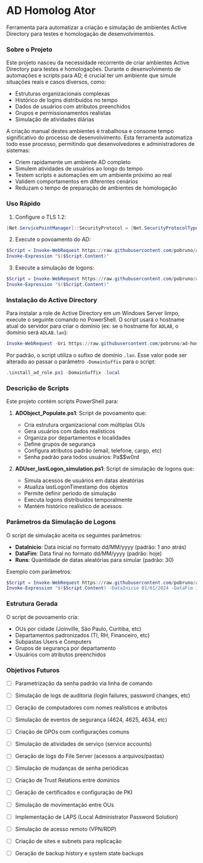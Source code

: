 # AD Homolog Ator

Ferramenta para automatizar a criação e simulação de ambientes Active Directory para testes e homologação de desenvolvimentos.

### Sobre o Projeto

Este projeto nasceu da necessidade recorrente de criar ambientes Active Directory para testes e homologações. Durante o desenvolvimento de automações e scripts para AD, é crucial ter um ambiente que simule situações reais e casos diversos, como:

- Estruturas organizacionais complexas
- Histórico de logins distribuídos no tempo
- Dados de usuários com atributos preenchidos
- Grupos e permissionamentos realistas
- Simulação de atividades diárias

A criação manual destes ambientes é trabalhosa e consome tempo significativo do processo de desenvolvimento. Esta ferramenta automatiza todo esse processo, permitindo que desenvolvedores e administradores de sistemas:

- Criem rapidamente um ambiente AD completo
- Simulem atividades de usuários ao longo do tempo
- Testem scripts e automações em um ambiente próximo ao real
- Validem comportamentos em diferentes cenários
- Reduzam o tempo de preparação de ambientes de homologação


### Uso Rápido

1. Configure o TLS 1.2:
```powershell
[Net.ServicePointManager]::SecurityProtocol = [Net.SecurityProtocolType]::Tls12
```

2. Execute o povoamento do AD:
```powershell
$Script = Invoke-WebRequest https://raw.githubusercontent.com/pobruno/ad-homologator/main/scripts/ADObject_Populate.ps1 
Invoke-Expression "$($Script.Content)"
```

3. Execute a simulação de logons:
```powershell
$Script = Invoke-WebRequest https://raw.githubusercontent.com/pobruno/ad-homologator/main/scripts/ADUser_lastLogon_simulation.ps1
Invoke-Expression "$($Script.Content)"
```

### Instalação do Active Directory

Para instalar a role de Active Directory em um Windows Server limpo, execute o seguinte comando no PowerShell. O script usará o hostname atual do servidor para criar o domínio (ex: se o hostname for `ADLAB`, o domínio será `ADLAB.lan`):

```powershell
Invoke-WebRequest -Uri https://raw.githubusercontent.com/pobruno/ad-homologator/main/scripts/install_ad_role.ps1 -OutFile install_ad_role.ps1; .\install_ad_role.ps1
```

Por padrão, o script utiliza o sufixo de domínio `.lan`. Esse valor pode ser alterado ao passar o parâmetro `-DomainSuffix` para o script:

```powershell
.\install_ad_role.ps1 -DomainSuffix .local
```

### Descrição de Scripts

Este projeto contém scripts PowerShell para:

1. **ADObject_Populate.ps1**: Script de povoamento que:
   - Cria estrutura organizacional com múltiplas OUs
   - Gera usuários com dados realísticos
   - Organiza por departamentos e localidades
   - Define grupos de segurança
   - Configura atributos padrão (email, telefone, cargo, etc)
   - Senha padrão para todos usuários: Pa$$w0rd

2. **ADUser_lastLogon_simulation.ps1**: Script de simulação de logons que:
   - Simula acessos de usuários em datas aleatórias
   - Atualiza lastLogonTimestamp dos objetos
   - Permite definir período de simulação
   - Executa logons distribuídos temporalmente
   - Mantém histórico realístico de acessos

### Parâmetros da Simulação de Logons

O script de simulação aceita os seguintes parâmetros:

- **DataInicio**: Data inicial no formato dd/MM/yyyy (padrão: 1 ano atrás)
- **DataFim**: Data final no formato dd/MM/yyyy (padrão: hoje)
- **Runs**: Quantidade de datas aleatórias para simular (padrão: 30)

Exemplo com parâmetros:
```powershell
$Script = Invoke-WebRequest https://raw.githubusercontent.com/pobruno/ad-homologator/main/scripts/ADUser_lastLogon_simulation.ps1
Invoke-Expression "$($Script.Content) -DataInicio 01/01/2024 -DataFim 31/12/2024 -Runs 50"
```

### Estrutura Gerada

O script de povoamento cria:
- OUs por cidade (Joinville, São Paulo, Curitiba, etc)
- Departamentos padronizados (TI, RH, Financeiro, etc)
- Subpastas Users e Computers
- Grupos de segurança por departamento
- Usuários com atributos preenchidos

### Objetivos Futuros

- [ ] Parametrização da senha padrão via linha de comando
- [ ] Simulação de logs de auditoria (login failures, password changes, etc)
- [ ] Geração de computadores com nomes realísticos e atributos
- [ ] Simulação de eventos de segurança (4624, 4625, 4634, etc)
- [ ] Criação de GPOs com configurações comuns
- [ ] Simulação de atividades de serviço (service accounts)
- [ ] Geração de logs do File Server (acessos a arquivos/pastas)
- [ ] Simulação de mudanças de senha periódicas
- [ ] Criação de Trust Relations entre domínios
- [ ] Geração de certificados e configuração de PKI
- [ ] Simulação de movimentação entre OUs
- [ ] Implementação de LAPS (Local Administrator Password Solution)
- [ ] Simulação de acesso remoto (VPN/RDP)
- [ ] Criação de sites e subnets para replicação
- [ ] Geração de backup history e system state backups


